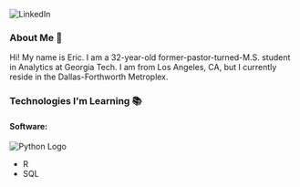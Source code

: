![[LinkedIn]((https://github.com/ericmcai/ericmcai/assets/110260832/1de7a4a7-c0d5-41b5-b10d-3fb7b236706c)
)](https://www.linkedin.com/in/eric-m-cai/)
### About Me 👋

Hi! My name is Eric. I am a 32-year-old former-pastor-turned-M.S. student in Analytics at Georgia Tech. I am from Los Angeles, CA, but I currently reside in the Dallas-Forthworth Metroplex. 

### Technologies I'm Learning 📚

#### Software: 
![Python Logo](https://camo.githubusercontent.com/df3e9ccfc0a9ae3705a8d09a20df137188774d0d4c22cd836a1c3427811461b9/687474703a2f2f696d672e736869656c64732e696f2f62616467652f2d507974686f6e2d3337373641423f7374796c653d666c61742d737175617265266c6f676f3d707974686f6e266c6f676f436f6c6f723d666666376131)
- R
- SQL

<!--
**ericmcai/ericmcai** is a ✨ _special_ ✨ repository because its `README.md` (this file) appears on your GitHub profile.


Here are some ideas to get you started:

- 🔭 I’m currently working on ...
- 🌱 I’m currently learning ...
- 👯 I’m looking to collaborate on ...
- 🤔 I’m looking for help with ...
- 💬 Ask me about ...
- 📫 How to reach me: ...
- 😄 Pronouns: ...
- ⚡ Fun fact: ...
-->
